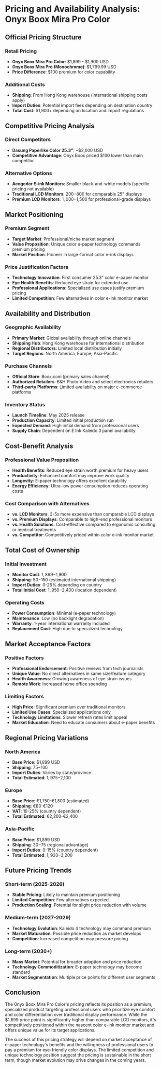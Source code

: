 # Pricing and Availability Analysis: Onyx Boox Mira Pro Color

## Official Pricing Structure

### Retail Pricing
- **Onyx Boox Mira Pro Color**: $1,899 - $1,900 USD
- **Onyx Boox Mira Pro (Monochrome)**: $1,799.99 USD
- **Price Difference**: $100 premium for color capability

### Additional Costs
- **Shipping**: From Hong Kong warehouse (international shipping costs apply)
- **Import Duties**: Potential import fees depending on destination country
- **Total Cost**: $1,900+ depending on location and import regulations

## Competitive Pricing Analysis

### Direct Competitors
- **Dasung Paperlike Color 25.3"**: ~$2,000 USD
- **Competitive Advantage**: Onyx Boox priced $100 lower than main competitor

### Alternative Options
- **Acogedor E-ink Monitors**: Smaller black-and-white models (specific pricing not available)
- **Traditional LCD Monitors**: $200-$800 for comparable 25" displays
- **Premium LCD Monitors**: $1,000-$1,500 for professional-grade displays

## Market Positioning

### Premium Segment
- **Target Market**: Professional/niche market segment
- **Value Proposition**: Unique color e-paper technology commands premium pricing
- **Market Position**: Pioneer in large-format color e-ink displays

### Price Justification Factors
- **Technology Innovation**: First consumer 25.3" color e-paper monitor
- **Eye Health Benefits**: Reduced eye strain for extended use
- **Professional Applications**: Specialized use cases justify premium pricing
- **Limited Competition**: Few alternatives in color e-ink monitor market

## Availability and Distribution

### Geographic Availability
- **Primary Market**: Global availability through online channels
- **Shipping Hub**: Hong Kong warehouse for international distribution
- **Regional Distributors**: Limited local distribution initially
- **Target Regions**: North America, Europe, Asia-Pacific

### Purchase Channels
- **Official Store**: Boox.com (primary sales channel)
- **Authorized Retailers**: B&H Photo Video and select electronics retailers
- **Third-party Platforms**: Limited availability on major e-commerce platforms

### Inventory Status
- **Launch Timeline**: May 2025 release
- **Production Capacity**: Limited initial production run
- **Expected Demand**: High initial demand from professional users
- **Supply Chain**: Dependent on E Ink Kaleido 3 panel availability

## Cost-Benefit Analysis

### Professional Value Proposition
- **Health Benefits**: Reduced eye strain worth premium for heavy users
- **Productivity**: Enhanced comfort may improve work quality
- **Longevity**: E-paper technology offers excellent durability
- **Energy Efficiency**: Ultra-low power consumption reduces operating costs

### Cost Comparison with Alternatives
- **vs. LCD Monitors**: 3-5x more expensive than comparable LCD displays
- **vs. Premium Displays**: Comparable to high-end professional monitors
- **vs. Health Solutions**: Cost-effective compared to ergonomic consulting or medical treatments
- **vs. Competitor**: Competitively priced within color e-ink monitor market

## Total Cost of Ownership

### Initial Investment
- **Monitor Cost**: $1,899-$1,900
- **Shipping**: $50-$150 (estimated international shipping)
- **Import Duties**: 0-25% depending on country
- **Total Initial Cost**: $1,950-$2,400 (location dependent)

### Operating Costs
- **Power Consumption**: Minimal (e-paper technology)
- **Maintenance**: Low (no backlight degradation)
- **Warranty**: 1-year international warranty included
- **Replacement Cost**: High due to specialized technology

## Market Acceptance Factors

### Positive Factors
- **Professional Endorsement**: Positive reviews from tech journalists
- **Unique Value**: No direct alternatives in same size/feature category
- **Health Awareness**: Growing awareness of eye strain issues
- **Remote Work**: Increased home office spending

### Limiting Factors
- **High Price**: Significant premium over traditional monitors
- **Limited Use Cases**: Specialized applications only
- **Technology Limitations**: Slower refresh rates limit appeal
- **Market Education**: Need to educate consumers about e-paper benefits

## Regional Pricing Variations

### North America
- **Base Price**: $1,899 USD
- **Shipping**: $75-$100
- **Import Duties**: Varies by state/province
- **Total Estimated**: $1,975-$2,100

### Europe
- **Base Price**: €1,750-€1,800 (estimated)
- **Shipping**: €80-€120
- **VAT**: 19-25% (country dependent)
- **Total Estimated**: €2,200-€2,400

### Asia-Pacific
- **Base Price**: $1,899 USD
- **Shipping**: $30-$75 (regional advantage)
- **Import Duties**: 0-15% (country dependent)
- **Total Estimated**: $1,930-$2,200

## Future Pricing Trends

### Short-term (2025-2026)
- **Stable Pricing**: Likely to maintain premium positioning
- **Limited Competition**: Few alternatives expected
- **Production Scaling**: Potential for slight price reduction with volume

### Medium-term (2027-2029)
- **Technology Evolution**: Kaleido 4 technology may command premium
- **Market Maturation**: Possible price reduction as market develops
- **Competition**: Increased competition may pressure pricing

### Long-term (2030+)
- **Mass Market**: Potential for broader adoption and price reduction
- **Technology Commoditization**: E-paper technology may become standard
- **Market Segmentation**: Multiple price points for different user segments

## Conclusion

The Onyx Boox Mira Pro Color's pricing reflects its position as a premium, specialized product targeting professional users who prioritize eye comfort and color differentiation over traditional display performance. While the $1,899 price point is significantly higher than comparable LCD monitors, it's competitively positioned within the nascent color e-ink monitor market and offers unique value for its target applications.

The success of this pricing strategy will depend on market acceptance of e-paper technology's benefits and the willingness of professional users to pay a premium for eye-friendly color displays. The limited competition and unique technology position suggest the pricing is sustainable in the short term, though market evolution may drive changes in the coming years.